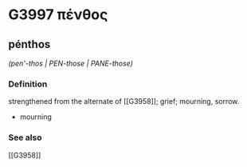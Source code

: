 # G3997 πένθος

## pénthos

_(pen'-thos | PEN-those | PANE-those)_

### Definition

strengthened from the alternate of [[G3958]]; grief; mourning, sorrow.

- mourning

### See also

[[G3958]]

